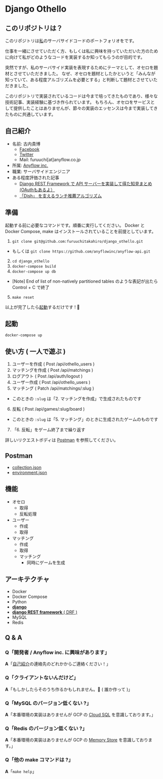 # Django Othello

## このリポジトリは？

このリポジトリは[私](https://github.com/furuuchitakahiro)のサーバサイドコードのポートフォリオをです。

仕事を一緒にさせていただく方、もしくは私に興味を持っていただいた方のために向けて私がどのようなコードを実装するか知ってもらうのが目的です。

突然ですが、私のサーバサイド実装を表現するためにテーマとして、オセロを題材とさせていただきました。
なぜ、オセロを題材としたかというと「みんなが知っていて、ある程度アルゴリズムを必要とする」と判断して題材とさせていただきました。

このリポジトリで実装されているコードは今まで培ってきたものであり、様々な技術記事、実装経験に基づき作られています。
もちろん、オセロをサービスとして提供したことはありませんが、節々の実装のエッセンスは今まで実装してきたものに共通しています。

## 自己紹介

- 名前: 古内貴博
  - [Facebook](https://www.facebook.com/takahiro.furuuchi.37)
  - [Twitter](https://twitter.com/furuuchin)
  - Mail: furuuchi[at]anyflow.co.jp
- 所属: [Anyflow inc.](https://anyflow.co.jp/)
- 職業: サーバサイドエンジニア
- ある程度評価された記事
  - [Django REST Framework で API サーバーを実装して得た知見まとめ(OAuthもあるよ）](https://qiita.com/furuuchin/items/c6d6230aa327ad7b337a)
  - [「Dish」 を支えるランチ推薦アルゴリズム](https://note.mu/furuchin/n/neaaadbd60aee)

## 準備

起動する前に必要なコマンドです。順番に実行してください。
Docker と Docker Compose, make はインストールされていることを前提としています。

1. `git clone git@github.com:furuuchitakahiro/django_othello.git`
  - もしくは `git clone https://github.com/anyflowinc/anyflow-api.git`
2. `cd django_othello`
3. `docker-compose build`
4. `docker-compose up db`
  - [Note] End of list of non-natively partitioned tables のような表記が出たら Control + C で終了
5. `make reset`

以上が完了したら[起動](#起動)するだけです ! :tada:

## 起動

`docker-compose up`

## 使い方 ( 一人で遊ぶ )

1. ユーザーを作成 ( Post /api/othello_users )
2. マッチングを作成 ( Post /api/matchings )
3. ログアウト ( Post /api/auth/logout )
4. ユーザー作成  ( Post /api/othello_users )
5. マッチング ( Patch /api/matchings/:slug )
  - このときの `:slug` は「2. マッチングを作成」で生成されたものです
6. 反転 ( Post /api/games/:slug/board )
  - このときの `:slug` は「5. マッチング」のときに生成されたゲームのものです
7. 「6. 反転」をゲーム終了まで繰り返す

詳しいリクエストボディは [Postman](#postman) を参照してください。

## Postman

- [collection.json](./django_othello.postman_collection.json)
- [environment.json](./django_othello.postman_environment.json)


## 機能

- オセロ
  - 取得
  - 反転処理
- ユーザー
  - 作成
  - 取得
- マッチング
  - 作成
  - 取得
  - マッチング
    - 同時にゲームを生成

## アーキテクチャ

- Docker
- Docker Compose
- Python
- [**django**](https://github.com/django/django)
- [**django REST framework** ( DRF )](https://github.com/encode/django-rest-framework)
- MySQL
- Redis

## Q & A

### Q「開発者 / Anyflow inc. に興味があります」

**A**「[自己紹介](#自己紹介)の連絡先のどれかからご連絡ください！」

### Q「クライアントないんだけど」

**A**「もしかしたらそのうち作るかもしれません。:bow: ( 誰か作って )」

### Q「MySQL のバージョン低くない ?」

**A**「本番環境の実装はありませんが GCP の [Cloud SQL](https://cloud.google.com/sql/?hl=ja) を意識しております。」

### Q「Redis のバージョン低くない ?」

**A**「本番環境の実装はありませんが GCP の [Memory Store](https://cloud.google.com/memorystore/?hl=ja) を意識しております。」

### Q「他の make コマンドは ?」

**A**「`make help`」
